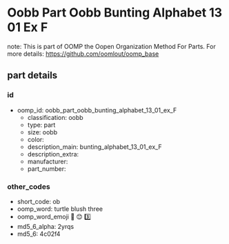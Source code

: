 # Oobb Part Oobb Bunting Alphabet 13 01 Ex F  

note: This is part of OOMP the Oopen Organization Method For Parts. For more details: https://github.com/oomlout/oomp_base

##  part details





### id
* oomp_id: oobb_part_oobb_bunting_alphabet_13_01_ex_F
  * classification: oobb
  * type: part
  * size: oobb
  * color: 
  * description_main: bunting_alphabet_13_01_ex_F
  * description_extra: 
  * manufacturer: 
  * part_number: 

### other_codes
* short_code: ob
* oomp_word: turtle blush three
* oomp_word_emoji :turtle: :blush: :three:
* md5_6_alpha: 2yrqs
* md5_6: 4c02f4